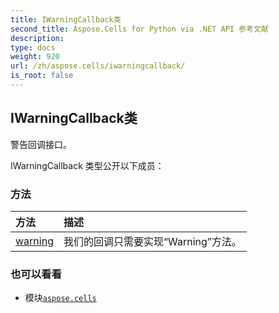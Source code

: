 ```yaml
---
title: IWarningCallback类
second_title: Aspose.Cells for Python via .NET API 参考文献
description:
type: docs
weight: 920
url: /zh/aspose.cells/iwarningcallback/
is_root: false
---
```

## IWarningCallback类
警告回调接口。



IWarningCallback 类型公开以下成员：

### 方法
|方法|描述|
| :- | :- |
| [warning](/cells/python-net/zh/aspose.cells/iwarningcallback/warning/#aspose.cells.WarningInfo) |我们的回调只需要实现“Warning”方法。|



### 也可以看看
* 模块[`aspose.cells`](..)
